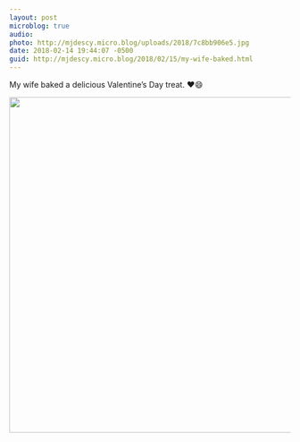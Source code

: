 ```yaml
---
layout: post
microblog: true
audio: 
photo: http://mjdescy.micro.blog/uploads/2018/7c8bb906e5.jpg
date: 2018-02-14 19:44:07 -0500
guid: http://mjdescy.micro.blog/2018/02/15/my-wife-baked.html
---
```

My wife baked a delicious Valentine’s Day treat. ❤️😄

<img src="http://mjdescy.micro.blog/uploads/2018/7c8bb906e5.jpg" width="599" height="600" />
